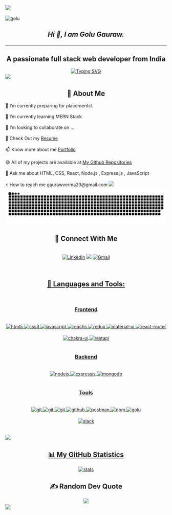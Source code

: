   
<!---  
                             
Golugauraw1/Golugauraw1 is a ✨ special ✨ repository because its `README.md` (this file) appears on your GitHub profile. 
You can click the Preview link to take a look at your changes. 
    
--->
![](https://raw.githubusercontent.com/halfrost/halfrost/master/icons/header_.png) 
<div> 
  <p align="left"> <img src="https://komarev.com/ghpvc/?username=golugauraw1&label=Profile%20views&color=0e75b6&style=flat" alt="golu" /> </p>

  

<h2 align="center">  
   
  
 <i>Hi 👋, I am Golu Gauraw.</i>
 <div></div>  
</h2> 
<hr>
<h2 align="center">
A passionate full stack web developer from India 
</h2>
<div align="center">
<a href="https://git.io/typing-svg"><img src="https://readme-typing-svg.demolab.com?font=Fira+Code&pause=1000&width=435&lines=Hi!+My+self+Golu+Gauraw.;I+am+a+Full-stack+Web+developer.;Interested+with+working+with+Team.;Curious+to+learn+new+things+!" alt="Typing SVG" /></a>
</div>
<img src='https://raw.githubusercontent.com/andreasbm/readme/master/assets/lines/colored.png' />    
<div>
<h2 align="center">💫  About Me </h2>
 🔭 I’m currently preparing for placements!. <br><br>
 🌱 I’m currently learning MERN Stack.<br><br>
 👯 I’m looking to collaborate on ...<br><br>
 🤔 Check Out my <a href="https://drive.google.com/file/d/1TSf657gEN7Eq3b9dFNwLFj2znGX0MDn7/view?usp=sharing">Resume</a><br><br>
 📫  Know more about me <a href="https://golugauraw1.github.io/">Portfolio</a><br><br>
 😄 All of my projects are available at
<a href="https://github.com/Golugauraw1?tab=repositories">My Github Repositories</a><br><br> 
 💬 Ask me about HTML, CSS, React, Node.js , Express.js , JavaScript<br><br>
 ⚡ How to reach me gaurawverma23@gmail.com
<img src='https://raw.githubusercontent.com/andreasbm/readme/master/assets/lines/colored.png' /> 
 <br />

<div align="center">
  <a href="https://1999azzar.github.io/1999AZZAR/">
  <img  src="https://github.com/1999AZZAR/1999AZZAR/blob/main/resources/img/grid-snake.svg"
       alt="snake" /></a>

<h2 align="center">📱 Connect With Me </h2>
<br/>
<div align="center"><a  href="https://www.linkedin.com/in/golu-gauraw-1b578b185" target="_blank"><img alt="LinkedIn" src="https://img.shields.io/badge/linkedin%20-%230077B5.svg?&style=for-the-badge&logo=linkedin&logoColor=white" /></a>
<a href="https://twitter.com/GauravV68699264" target="_blank"><img src="https://img.shields.io/badge/twitter-%2300acee.svg?&style=for-the-badge&logo=twitter&logoColor=white&alt=twitter" /></a>
<a href="mailto:kavermaji89@gmail.com"><img  alt="Gmail" src="https://img.shields.io/badge/Gmail-D14836?style=for-the-badge&logo=gmail&logoColor=white" /></div
</div>
<br/>
 <br/>
<h2 align="center">🚀 Languages and Tools: </h2>
<br/>
 <div align="center"><h3 align="center">Frontend</h3> <br/>
<img src="https://img.shields.io/badge/html5-%23E34F26.svg?style=for-the-badge&logo=html5&logoColor=white" align="center" alt="html5">
<img src = "https://img.shields.io/badge/css3-%231572B6.svg?style=for-the-badge&logo=css3&logoColor=white" align="center" alt="css3">
<img src ="https://img.shields.io/badge/javascript-%23323330.svg?style=for-the-badge&logo=javascript&logoColor=%23F7DF1E" align="center" alt="javascript">
<img src="https://img.shields.io/badge/React-20232A?style=for-the-badge&logo=react&logoColor=61DAFB"  align="center" alt="reactjs" />
<img src="https://img.shields.io/badge/Redux-593D88?style=for-the-badge&logo=redux&logoColor=white"  align="center" alt="redux" />
<img src="https://img.shields.io/badge/Material%20UI-007FFF?style=for-the-badge&logo=mui&logoColor=gold"  align="center" alt="material-ui"/>
 <img src="https://img.shields.io/badge/React_Router-CA4245?style=for-the-badge&logo=react-router&logoColor=teal"  align="center" alt="react-router" />
<br/>
<br/>
  <img src = "https://img.shields.io/badge/chakra ui-%234ED1C5.svg?style=for-the-badge&logo=chakraui&logoColor=white" align="center" alt="chakra-ui"/>
  <img src="https://img.shields.io/badge/rest api-%23000000.svg?style=for-the-badge&logo=flask&logoColor=white" align="center" alt="restapi"/> 
</div>
 <br/>
  <div align="center"><h3 align="center">Backend</h3> <br/>
<img src="https://img.shields.io/badge/Node.js-339933?style=for-the-badge&logo=nodedotjs&logoColor=white" align="center" alt="nodejs" />
<img src="https://img.shields.io/badge/Express.js-000000?style=for-the-badge&logo=express&logoColor=white" align="center" alt="expressjs"/>
<img src="https://img.shields.io/badge/MongoDB-4EA94B?style=for-the-badge&logo=mongodb&logoColor=white" align="center" alt="mongodb"/>
 </div> <br/>
 <div align="center"><h3 align="center">Tools</h3> <br/>
   <img src="https://img.shields.io/badge/heroku-%23430098.svg?style=for-the-badge&logo=heroku&logoColor=white" align="center" alt="git"/>
   <img src="https://img.shields.io/badge/netlify-%23000000.svg?style=for-the-badge&logo=netlify&logoColor=#00C7B7" align="center" alt="git"/>
   <img src="https://img.shields.io/badge/vercel-%23000000.svg?style=for-the-badge&logo=vercel&logoColor=whit" align="center" alt="git"/>
<img src="https://img.shields.io/badge/GitHub-100000?style=for-the-badge&logo=github&logoColor=white"  align="center" alt="github"/>
<img src ="https://img.shields.io/badge/Postman-FF6C37?style=for-the-badge&logo=postman&logoColor=white" align="center" alt="postman">
<img src = "https://img.shields.io/badge/NPM-%23000000.svg?style=for-the-badge&logo=npm&logoColor=white" align="center" alt="npm">
   <img src="https://img.shields.io/badge/Visual%20Studio-5C2D91.svg?style=for-the-badge&logo=visual-studio&logoColor=white"  align="center" alt="golu"/>
   <br/>
<br/>
   <img src="https://img.shields.io/badge/Slack-4A154B?style=for-the-badge&logo=slack&logoColor=white" align="center" alt="slack"/>
 </div>
</div>

<br/>
<br/>
<img src='https://raw.githubusercontent.com/andreasbm/readme/master/assets/lines/colored.png' /> 
<h2 align="center">📊 My GitHub Statistics </h2>
 
<div align="center">
 
<!--  <img src="https://github-readme-stats.vercel.app/api?username=golugauraw1&include_all_commits=true&count_private=true&show_icons=true&line_height=20&title_color=7A7ADB&icon_color=2234AE&text_color=D3D3D3&bg_color=0,000000,130F40" alt="golugauraw1" />  -->
 
<!--   <p><img align="left" src="https://github-readme-stats.vercel.app/api/top-langs/?username=golugauraw1&lans-count=4" /></p>  -->
<!-- <p><img align="center" src="https://github-readme-stats.vercel.app/api?username=golugauraw1&show_icons=true&locale=en" /></p> -->
<img src="https://streak-stats.demolab.com/?user=golugauraw1&theme=github-dark"
    alt="stats" /></a>
 

</div >

 <div align="center">
 <h2> ✍️ Random Dev Quote </h2>
 <img src='https://quotes-github-readme.vercel.app/api?type=horizontal&theme=radical'/> 
 </div>
 
</div> 
 <img src='https://raw.githubusercontent.com/andreasbm/readme/master/assets/lines/colored.png' />    
